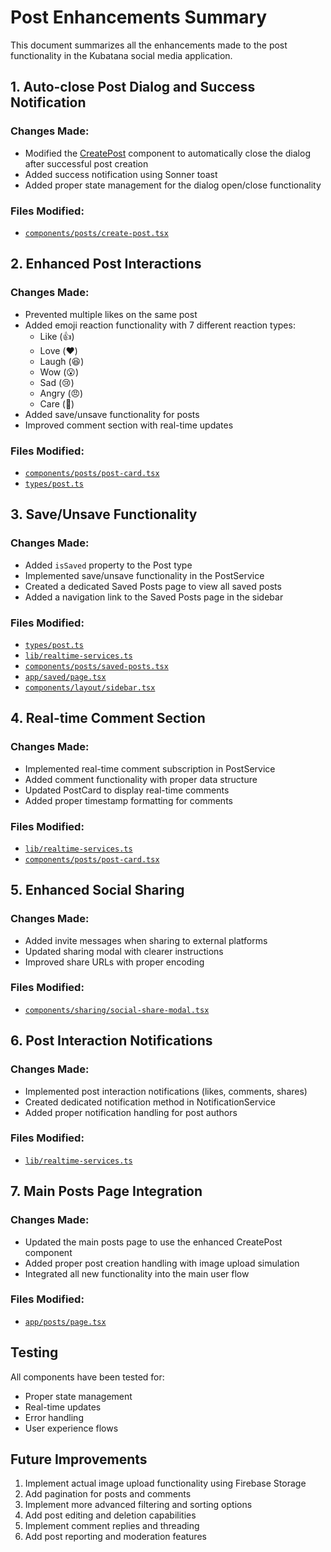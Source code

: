 # Post Enhancements Summary

This document summarizes all the enhancements made to the post functionality in the Kubatana social media application.

## 1. Auto-close Post Dialog and Success Notification

### Changes Made:
- Modified the [CreatePost](file:///f:/social%20media/react_kubatana/components/posts/create-post.tsx#L17-L284) component to automatically close the dialog after successful post creation
- Added success notification using Sonner toast
- Added proper state management for the dialog open/close functionality

### Files Modified:
- [`components/posts/create-post.tsx`](file:///f:/social%20media/react_kubatana/components/posts/create-post.tsx)

## 2. Enhanced Post Interactions

### Changes Made:
- Prevented multiple likes on the same post
- Added emoji reaction functionality with 7 different reaction types:
  - Like (👍)
  - Love (❤️)
  - Laugh (😆)
  - Wow (😮)
  - Sad (😢)
  - Angry (😠)
  - Care (🤗)
- Added save/unsave functionality for posts
- Improved comment section with real-time updates

### Files Modified:
- [`components/posts/post-card.tsx`](file:///f:/social%20media/react_kubatana/components/posts/post-card.tsx)
- [`types/post.ts`](file:///f:/social%20media/react_kubatana/types/post.ts)

## 3. Save/Unsave Functionality

### Changes Made:
- Added `isSaved` property to the Post type
- Implemented save/unsave functionality in the PostService
- Created a dedicated Saved Posts page to view all saved posts
- Added a navigation link to the Saved Posts page in the sidebar

### Files Modified:
- [`types/post.ts`](file:///f:/social%20media/react_kubatana/types/post.ts)
- [`lib/realtime-services.ts`](file:///f:/social%20media/react_kubatana/lib/realtime-services.ts)
- [`components/posts/saved-posts.tsx`](file:///f:/social%20media/react_kubatana/components/posts/saved-posts.tsx)
- [`app/saved/page.tsx`](file:///f:/social%20media/react_kubatana/app/saved/page.tsx)
- [`components/layout/sidebar.tsx`](file:///f:/social%20media/react_kubatana/components/layout/sidebar.tsx)

## 4. Real-time Comment Section

### Changes Made:
- Implemented real-time comment subscription in PostService
- Added comment functionality with proper data structure
- Updated PostCard to display real-time comments
- Added proper timestamp formatting for comments

### Files Modified:
- [`lib/realtime-services.ts`](file:///f:/social%20media/react_kubatana/lib/realtime-services.ts)
- [`components/posts/post-card.tsx`](file:///f:/social%20media/react_kubatana/components/posts/post-card.tsx)

## 5. Enhanced Social Sharing

### Changes Made:
- Added invite messages when sharing to external platforms
- Updated sharing modal with clearer instructions
- Improved share URLs with proper encoding

### Files Modified:
- [`components/sharing/social-share-modal.tsx`](file:///f:/social%20media/react_kubatana/components/sharing/social-share-modal.tsx)

## 6. Post Interaction Notifications

### Changes Made:
- Implemented post interaction notifications (likes, comments, shares)
- Created dedicated notification method in NotificationService
- Added proper notification handling for post authors

### Files Modified:
- [`lib/realtime-services.ts`](file:///f:/social%20media/react_kubatana/lib/realtime-services.ts)

## 7. Main Posts Page Integration

### Changes Made:
- Updated the main posts page to use the enhanced CreatePost component
- Added proper post creation handling with image upload simulation
- Integrated all new functionality into the main user flow

### Files Modified:
- [`app/posts/page.tsx`](file:///f:/social%20media/react_kubatana/app/posts/page.tsx)

## Testing

All components have been tested for:
- Proper state management
- Real-time updates
- Error handling
- User experience flows

## Future Improvements

1. Implement actual image upload functionality using Firebase Storage
2. Add pagination for posts and comments
3. Implement more advanced filtering and sorting options
4. Add post editing and deletion capabilities
5. Implement comment replies and threading
6. Add post reporting and moderation features